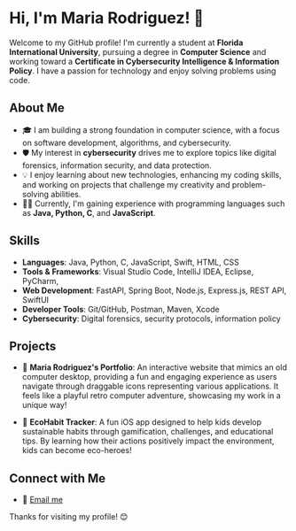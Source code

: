 # Hi, I'm Maria Rodriguez! 👋

Welcome to my GitHub profile! I'm currently a student at **Florida International University**, pursuing a degree in **Computer Science** and working toward a **Certificate in Cybersecurity Intelligence & Information Policy**. I have a passion for technology and enjoy solving problems using code.

## About Me

- 🎓 I am building a strong foundation in computer science, with a focus on software development, algorithms, and cybersecurity.
- 🛡️ My interest in **cybersecurity** drives me to explore topics like digital forensics, information security, and data protection.
- 💡 I enjoy learning about new technologies, enhancing my coding skills, and working on projects that challenge my creativity and problem-solving abilities.
- 🧑‍💻 Currently, I'm gaining experience with programming languages such as **Java, Python, C**, and **JavaScript**.

## Skills

- **Languages**: Java, Python, C, JavaScript, Swift, HTML, CSS
- **Tools & Frameworks**: Visual Studio Code, IntelliJ IDEA, Eclipse, PyCharm,
- **Web Development**: FastAPI, Spring Boot, Node.js, Express.js, REST API, SwiftUI
- **Developer Tools**: Git/GitHub, Postman, Maven, Xcode
- **Cybersecurity**: Digital forensics, security protocols, information policy

## Projects

- 🎨 **Maria Rodriguez's Portfolio**: An interactive website that mimics an old computer desktop, providing a fun and engaging experience as users navigate through draggable icons representing various applications. It feels like a playful retro computer adventure, showcasing my work in a unique way!
  
- 🌱 **EcoHabit Tracker**: A fun iOS app designed to help kids develop sustainable habits through gamification, challenges, and educational tips. By learning how their actions positively impact the environment, kids can become eco-heroes!

## Connect with Me

- 📧 [Email me](mailto:mrodr.contact@gmail.com)

Thanks for visiting my profile! 😊
